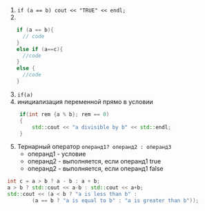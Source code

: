 1. `if (a == b) cout << "TRUE" << endl;`
2.
```cpp
   if (a == b){
     // code
   }
   else if (a==c){
     //code
   }
   else {
     //code
   }
```
3. `if(a) `
4. инициализация переменной прямо в условии
```cpp
    if(int rem {a % b}; rem == 0)
    {
        std::cout << "a divisible by b" << std::endl;
    }
```
5. Тернарный оператор
   `операнд1? операнд2 : операнд3`
   - операнд1 - условие
   - операнд2 - выполняется, если операнд1 true
   - операнд2 - выполняется, если операнд1 false
```cpp
int c = a > b ? a - b : a + b;
a > b ? std::cout << a-b : std::cout << a+b;
std::cout << (a < b ? "a is less than b" :
        (a == b ? "a is equal to b" : "a is greater than b"));
```
